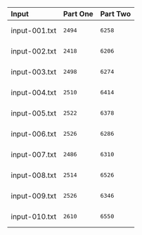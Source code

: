 | Input | Part One | Part Two |
|:---|:---|:---|
|input-001.txt|<pre>2494</pre>|<pre>6258</pre>|
|input-002.txt|<pre>2418</pre>|<pre>6206</pre>|
|input-003.txt|<pre>2498</pre>|<pre>6274</pre>|
|input-004.txt|<pre>2510</pre>|<pre>6414</pre>|
|input-005.txt|<pre>2522</pre>|<pre>6378</pre>|
|input-006.txt|<pre>2526</pre>|<pre>6286</pre>|
|input-007.txt|<pre>2486</pre>|<pre>6310</pre>|
|input-008.txt|<pre>2514</pre>|<pre>6526</pre>|
|input-009.txt|<pre>2526</pre>|<pre>6346</pre>|
|input-010.txt|<pre>2610</pre>|<pre>6550</pre>|